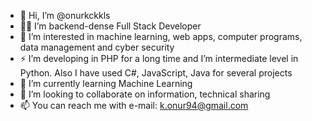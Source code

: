 - 👋 Hi, I’m @onurkckkls
- 👨‍💻 I’m backend-dense Full Stack Developer
- 👀 I’m interested in machine learning, web apps, computer programs, data management and cyber security
- ⚡ I’m developing in PHP for a long time and I’m intermediate level in Python. Also I have used C#, JavaScript, Java for several projects
- 🌱 I’m currently learning Machine Learning
- 💞️ I’m looking to collaborate on information, technical sharing
- 📫 You can reach me with e-mail: k.onur94@gmail.com

<!---
onurkckkls/onurkckkls is a ✨ special ✨ repository because its `README.md` (this file) appears on your GitHub profile.
You can click the Preview link to take a look at your changes.
--->
